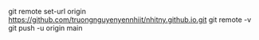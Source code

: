git remote set-url origin https://github.com/truongnguyenyennhiit/nhitny.github.io.git
git remote -v
git push -u origin main